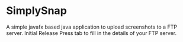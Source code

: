 # SimplySnap
A simple javafx based java application to upload screenshots to a FTP server.
Initial Release
Press tab to fill in the details of your FTP server.
